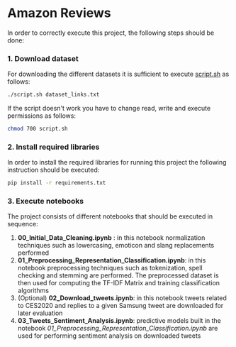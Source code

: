 # Amazon Reviews

In order to correctly execute this project, the following steps should be done:

### 1. Download dataset
For downloading the different datasets it is sufficient to execute [script.sh](dataset/script.sh) as follows:
```bash
./script.sh dataset_links.txt  
```

If the script doesn't work you have to change read, write and execute permissions as follows:
```bash
chmod 700 script.sh
```
### 2. Install required libraries

In order to install the required libraries for running this project the following instruction should be executed:

```bash
pip install -r requirements.txt
```

### 3. Execute notebooks
The project consists of different notebooks that should be executed in sequence:
1. **00_Initial_Data_Cleaning.ipynb** : in this notebook normalization techniques such as lowercasing, emoticon and slang replacements performed
2. **01_Preprocessing_Representation_Classification.ipynb**: in this notebook preprocessing techniques such as tokenization, spell checking and stemming are performed. The preprocessed dataset is then used for computing the TF-IDF Matrix and training classification algorithms
3. (Optional) **02_Download_tweets.ipynb**: in this notebook tweets related to CES2020 and replies to a given Samsung tweet are downloaded for later evaluation
4. **03_Tweets_Sentiment_Analysis.ipynb**: predictive models built in the notebook *01_Preprocessing_Representation_Classification.ipynb* are used for performing sentiment analysis on downloaded tweets
